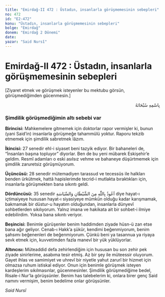 ```yaml
---
title: "Emirdağ-II 472 : Üstadın, insanlarla görüşmemesinin sebepleri"
no: 472
id: "E2-472"
konu: "Üstadın, insanlarla görüşmemesinin sebepleri"
bolge: "Emirdağ"
donem: "Emirdağ 2 Dönemi"
date: 
yazar: "Said Nursî"
---
```


# Emirdağ-II 472 : Üstadın, insanlarla görüşmemesinin sebepleri

<p class="takdim">[Ziyaret etmek ve görüşmek isteyenler bu mektubu görsün, görüşmediğimden gücenmesin.]</p>

<p class="arabic" dir="rtl" title="Meal: “Her türlü noksan sıfatlardan yüce olan Allah’ın adıyla.”">بِاسْمِهِ سُبْحَانَهُ</p>

### Şimdilik görüşmediğimin altı sebebi var

**Birincisi:** Mahkemelere gitmemek için doktorlar rapor vermişler ki, bunun (yani Said’in) insanlarla görüşmeğe tahammülü yoktur. Raporu tekzib etmemek için şimdilik sabretmek lâzım.

**İkincisi:** 27 senedir ehl-i siyaset beni tazyik ediyor. Bir bahaneleri de, “İnsanları başına topluyor” diyorlar. Ben de bu yeni mübarek Eskişehir’e geldim. Resmî adamları o eski asılsız vehme ve bahaneye düşürtmemek için şimdilik zaruretsiz görüşmüyorum.

**Üçüncüsü:** 28 senedir mütemadiyen tarassud ve tecessüs ile halkları benden ürkütmek, hattâ hapislerimde tecrid-i mutlakta bıraktıkları için, insanlarla görüşmekten bana sıkıntı geldi.

**Dördüncüsü:** 35 senedir <span class="arabic" dir="rtl" title="Meal: “Şeytandan ve siyasetten Allah’a sığınırım.”">اَعُوذُ بِاللّٰهِ مِنَ الشَّيْطَانِ وَالسِّيَاسَةِ</span> diye hayat-ı içtimaiyeye hususan hayat-ı siyasiyeye mümkün olduğu kadar karışmamak, bakmamak bir düstur-u hayatım olduğundan, insanlarla dünyevî sohbetlerden sıkılıyorum. Yalnız imana ve hakikata ait bir sohbet-i ilmiye edebilirdim. Yoksa bana sıkıntı veriyor.

**Beşincisi:** Benimle gürüşenler benim haddimden ziyade hüsn-ü zan etse bana ağır geliyor. Cenab-ı Hakk’a şükür, kendimi beğenmiyorum, benim şahsımı beğenenleri de beğenmiyorum. Çünkü beni ya tasannua ya riyaya sevk etmek için, kuvvetimden fazla manevî bir yük yüklüyorlar.

**Altıncısı:** Müteaddid defa zehirlendiğim için hususan bu son zehir pek ziyade sinirlerime, asabıma tesir etmiş. Az bir şey ile müteessir oluyorum. Gayet ihlas ve samimiyet ve uhrevî bir niyetle yahut zarurî bir hizmet için olmazsa ruhum istiskal ediyor. Onun için benimle görüşmek isteyen kardeşlerim sıkılmasınlar, gücenmesinler. Şimdilik görüşmediğime bedel, Risale-i Nur’la görüşsünler. Benim has talebelerim ki, onlara birer genç Said namını vermişim, benim bedelime onlar görüşsünler.

*Said Nursî*

